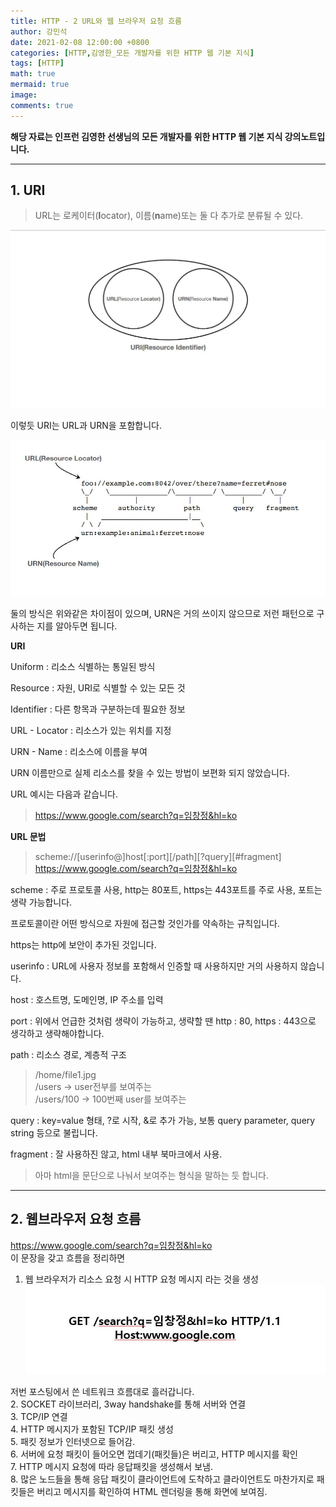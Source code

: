 ```yaml
---
title: HTTP - 2 URL와 웹 브라우저 요청 흐름
author: 강민석
date: 2021-02-08 12:00:00 +0800
categories: [HTTP,김영한_모든 개발자를 위한 HTTP 웹 기본 지식]
tags: [HTTP]
math: true
mermaid: true
image: 
comments: true
---
```


**해당 자료는 인프런 김영한 선생님의 모든 개발자를 위한 HTTP 웹 기본 지식 강의노트입니다.**

-----  

## **1. URI** ##

>URL는 로케이터(**l**ocator), 이름(**n**ame)또는 둘 다 추가로 분류될 수 있다.

![](/assets/img/sample/HTTP/kyh/C2/url.JPG)  

이렇듯 URI는 URL과 URN을 포함합니다.  

![](/assets/img/sample/HTTP/kyh/C2/urn.JPG)  

둘의 방식은 위와같은 차이점이 있으며, URN은 거의 쓰이지 않으므로 저런 패턴으로 구사하는 지를 알아두면 됩니다.  

**URI**

Uniform : 리소스 식별하는 통일된 방식  

Resource : 자원, URI로 식별할 수 있는 모든 것  

Identifier : 다른 항목과 구분하는데 필요한 정보  

URL - Locator : 리소스가 있는 위치를 지정  

URN - Name : 리소스에 이름을 부여

URN 이름만으로 실제 리소스를 찾을 수 있는 방법이 보편화 되지 않았습니다.  

URL 예시는 다음과 같습니다.

> https://www.google.com/search?q=임창정&hl=ko


**URL 문법**

> scheme://[userinfo@]host[:port][/path][?query][#fragment]  
> https://www.google.com/search?q=임창정&hl=ko

scheme : 주로 프로토콜 사용, http는 80포트, https는 443포트를 주로 사용, 포트는 생략 가능합니다.  

프로토콜이란 어떤 방식으로 자원에 접근할 것인가를 약속하는 규칙입니다.  

https는 http에 보안이 추가된 것입니다.  

userinfo : URL에 사용자 정보를 포함해서 인증할 때 사용하지만 거의 사용하지 않습니다.  

host : 호스트명, 도메인명, IP 주소를 입력

port : 위에서 언급한 것처럼 생략이 가능하고, 생략할 땐 http : 80, https : 443으로 생각하고 생략해야합니다.

path : 리소스 경로, 계층적 구조
> /home/file1.jpg  
> /users   -> user전부를 보여주는  
> /users/100  -> 100번째 user를 보여주는

query : key=value 형태, ?로 시작, &로 추가 가능, 보통 query parameter, query string 등으로 불립니다.  

fragment : 잘 사용하진 않고, html 내부 북마크에서 사용.   
>아마 html을 문단으로 나눠서 보여주는 형식을 말하는 듯 합니다.  

-----

## **2. 웹브라우저 요청 흐름** ##

<https://www.google.com/search?q=임창정&hl=ko>  
이 문장을 갖고 흐름을 정리하면

1. 웹 브라우저가 리소스 요청 시 HTTP 요청 메시지 라는 것을 생성
![](/assets/img/sample/HTTP/kyh/C2/query.JPG)  

저번 포스팅에서 쓴 네트워크 흐름대로 흘러갑니다.   
2. SOCKET 라이브러리, 3way handshake를 통해 서버와 연결  
3. TCP/IP 연결  
4. HTTP 메시지가 포함된 TCP/IP 패킷 생성  
5. 패킷 정보가 인터넷으로 들어감.  
6. 서버에 요청 패킷이 들어오면 껍데기(패킷들)은 버리고, HTTP 메시지를 확인  
7. HTTP 메시지 요청에 따라 응답패킷을 생성해서 보냄.  
8. 많은 노드들을 통해 응답 패킷이 클라이언트에 도착하고 클라이언트도 마찬가지로 패킷들은 버리고 메시지를 확인하여 HTML 렌더링을 통해 화면에 보여짐.  



